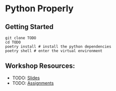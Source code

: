 # Python Properly

## Getting Started

```shell
git clone TODO
cd TODO
poetry install # install the python dependencies
poetry shell # enter the virtual environment
```

## Workshop Resources:

* TODO: [Slides](#todo)
* TODO: [Assignments](#todo)
